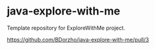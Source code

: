 # java-explore-with-me
Template repository for ExploreWithMe project.

https://github.com/BDorzho/java-explore-with-me/pull/3
